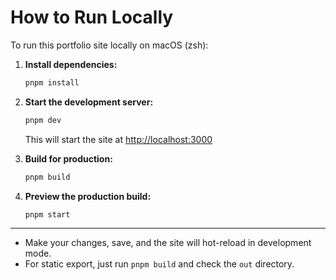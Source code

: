 # How to Run Locally

To run this portfolio site locally on macOS (zsh):

1. **Install dependencies:**

   ```zsh
   pnpm install
   ```

2. **Start the development server:**

   ```zsh
   pnpm dev
   ```

   This will start the site at <http://localhost:3000>

3. **Build for production:**

   ```zsh
   pnpm build
   ```

4. **Preview the production build:**

   ```zsh
   pnpm start
   ```

---

- Make your changes, save, and the site will hot-reload in development mode.
- For static export, just run `pnpm build` and check the `out` directory.
